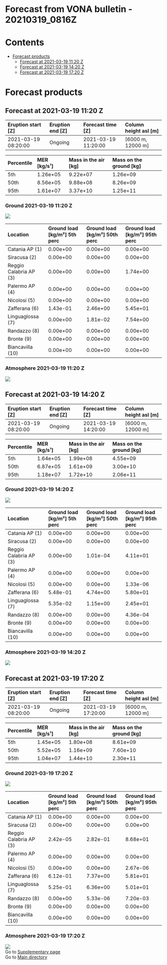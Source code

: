 
Forecast from VONA bulletin - 20210319_0816Z
============================================

Contents
========

* [Forecast products](#forecast-products)
	* [Forecast at 2021-03-19 11:20 Z](#forecast-at-2021-03-19-1120-z)
	* [Forecast at 2021-03-19 14:20 Z](#forecast-at-2021-03-19-1420-z)
	* [Forecast at 2021-03-19 17:20 Z](#forecast-at-2021-03-19-1720-z)

# Forecast products

## Forecast at 2021-03-19 11:20 Z
  

|Eruption start [Z]|Eruption end [Z]|Forecast time [Z]|Column height asl [m]|
| :--- | :--- | :--- | :--- |
|2021-03-19 08:20:00|Ongoing|2021-03-19 11:20:00|[6000 m, 12000 m]|
  
  

|Percentile|MER [kg/s¹]|Mass in the air [kg]|Mass on the ground [kg]|
| :--- | :--- | :--- | :--- |
|5th|1.26e+05|9.22e+07|1.26e+09|
|50th|8.56e+05|9.88e+08|8.26e+09|
|95th|1.61e+07|3.37e+10|1.25e+11|
  

### Ground 2021-03-19 11:20 Z
  
![](./figures/probability_grd_2021_03_19_1120_scenario_1.png)  
  
  
  
  
  
  
  
  
  

|Location|Ground load [kg/m²] 5th perc|Ground load [kg/m²] 50th perc|Ground load [kg/m²] 95th perc|
| :--- | :--- | :--- | :--- |
|Catania AP (1)|0.00e+00|0.00e+00|0.00e+00|
|Siracusa (2)|0.00e+00|0.00e+00|0.00e+00|
|Reggio Calabria AP (3)|0.00e+00|0.00e+00|1.74e+00|
|Palermo AP (4)|0.00e+00|0.00e+00|0.00e+00|
|Nicolosi (5)|0.00e+00|0.00e+00|0.00e+00|
|Zafferana (6)|1.43e-01|2.46e+00|5.45e+01|
|Linguaglossa (7)|0.00e+00|1.81e-02|7.54e+00|
|Randazzo (8)|0.00e+00|0.00e+00|0.00e+00|
|Bronte (9)|0.00e+00|0.00e+00|0.00e+00|
|Biancavilla (10)|0.00e+00|0.00e+00|0.00e+00|
  

### Atmosphere 2021-03-19 11:20 Z
  
![](./figures/probability_air_2021_03_19_1120_scenario_1_conclev_1.png)
## Forecast at 2021-03-19 14:20 Z
  

|Eruption start [Z]|Eruption end [Z]|Forecast time [Z]|Column height asl [m]|
| :--- | :--- | :--- | :--- |
|2021-03-19 08:20:00|Ongoing|2021-03-19 14:20:00|[6000 m, 12000 m]|
  
  

|Percentile|MER [kg/s¹]|Mass in the air [kg]|Mass on the ground [kg]|
| :--- | :--- | :--- | :--- |
|5th|1.64e+05|1.99e+08|4.55e+09|
|50th|6.87e+05|1.61e+09|3.00e+10|
|95th|1.18e+07|1.72e+10|2.06e+11|
  

### Ground 2021-03-19 14:20 Z
  
![](./figures/probability_grd_2021_03_19_1420_scenario_1.png)  
  
  
  
  
  
  
  
  
  

|Location|Ground load [kg/m²] 5th perc|Ground load [kg/m²] 50th perc|Ground load [kg/m²] 95th perc|
| :--- | :--- | :--- | :--- |
|Catania AP (1)|0.00e+00|0.00e+00|0.00e+00|
|Siracusa (2)|0.00e+00|0.00e+00|0.00e+00|
|Reggio Calabria AP (3)|0.00e+00|1.01e-04|4.11e+01|
|Palermo AP (4)|0.00e+00|0.00e+00|0.00e+00|
|Nicolosi (5)|0.00e+00|0.00e+00|1.33e-06|
|Zafferana (6)|5.48e-01|4.74e+00|5.80e+01|
|Linguaglossa (7)|5.35e-02|1.15e+00|2.45e+01|
|Randazzo (8)|0.00e+00|0.00e+00|4.36e-04|
|Bronte (9)|0.00e+00|0.00e+00|0.00e+00|
|Biancavilla (10)|0.00e+00|0.00e+00|0.00e+00|
  

### Atmosphere 2021-03-19 14:20 Z
  
![](./figures/probability_air_2021_03_19_1420_scenario_1_conclev_1.png)
## Forecast at 2021-03-19 17:20 Z
  

|Eruption start [Z]|Eruption end [Z]|Forecast time [Z]|Column height asl [m]|
| :--- | :--- | :--- | :--- |
|2021-03-19 08:20:00|Ongoing|2021-03-19 17:20:00|[6000 m, 12000 m]|
  
  

|Percentile|MER [kg/s¹]|Mass in the air [kg]|Mass on the ground [kg]|
| :--- | :--- | :--- | :--- |
|5th|1.45e+05|1.80e+08|8.61e+09|
|50th|5.52e+05|1.16e+09|7.60e+10|
|95th|1.04e+07|1.44e+10|2.30e+11|
  

### Ground 2021-03-19 17:20 Z
  
![](./figures/probability_grd_2021_03_19_1720_scenario_1.png)  
  
  
  
  
  
  
  
  
  

|Location|Ground load [kg/m²] 5th perc|Ground load [kg/m²] 50th perc|Ground load [kg/m²] 95th perc|
| :--- | :--- | :--- | :--- |
|Catania AP (1)|0.00e+00|0.00e+00|0.00e+00|
|Siracusa (2)|0.00e+00|0.00e+00|0.00e+00|
|Reggio Calabria AP (3)|2.42e-05|2.82e-01|8.68e+01|
|Palermo AP (4)|0.00e+00|0.00e+00|0.00e+00|
|Nicolosi (5)|0.00e+00|0.00e+00|2.67e-06|
|Zafferana (6)|6.12e-01|7.37e+00|5.81e+01|
|Linguaglossa (7)|5.25e-01|6.36e+00|5.01e+01|
|Randazzo (8)|0.00e+00|5.33e-06|7.20e-03|
|Bronte (9)|0.00e+00|0.00e+00|0.00e+00|
|Biancavilla (10)|0.00e+00|0.00e+00|0.00e+00|
  

### Atmosphere 2021-03-19 17:20 Z
  
![](./figures/probability_air_2021_03_19_1720_scenario_1_conclev_1.png)  
Go to [Supplementary page](Supplementary_page.md)  
Go to [Main directory](https://github.com/federicapardini/Real_time_ash_forecast)